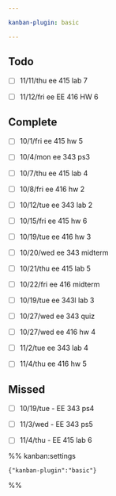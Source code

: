```yaml
---

kanban-plugin: basic

---
```


## Todo

- [ ] 11/11/thu ee 415 lab 7
- [ ] 11/12/fri ee EE 416 HW 6


## Complete

- [ ] 10/1/fri ee 415 hw 5
- [ ] 10/4/mon ee 343 ps3
- [ ] 10/7/thu ee 415 lab 4
- [ ] 10/8/fri ee 416 hw 2
- [ ] 10/12/tue ee 343 lab 2
- [ ] 10/15/fri ee 415 hw 6
- [ ] 10/19/tue ee 416 hw 3
- [ ] 10/20/wed ee 343 midterm
- [ ] 10/21/thu ee 415 lab 5
- [ ] 10/22/fri ee 416 midterm
- [ ] 10/19/tue ee 343l lab 3
- [ ] 10/27/wed ee 343 quiz
- [ ] 10/27/wed ee 416 hw 4
- [ ] 11/2/tue ee 343 lab 4
- [ ] 11/4/thu ee 416 hw 5


## Missed

- [ ] 10/19/tue - EE 343 ps4
- [ ] 11/3/wed - EE 343 ps5
- [ ] 11/4/thu - EE 415 lab 6




%% kanban:settings
```
{"kanban-plugin":"basic"}
```
%%